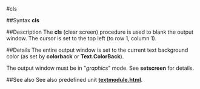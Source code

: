 
#cls

##Syntax
**cls**


##Description
The **cls** (clear screen) procedure is used to blank the output window. The cursor is set to the top left (to row 1, column 1).


##Details
The entire output window is set to the current text background color (as set by **colorback** or **Text.ColorBack**).

The output window must be in "_graphics_" mode. See **setscreen** for details.


##See also
See also predefined unit **[textmodule.html](Text)**.

